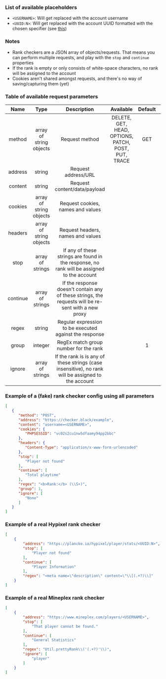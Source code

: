 ### List of available placeholders
- `<USERNAME>`: Will get replaced with the account username
- `<UUID:N>`: Will get replaced with the account UUID formatted with the chosen specifier (see [this](https://docs.microsoft.com/dotnet/api/system.guid.tostring#System_Guid_ToString_System_String_))

### Notes
- Rank checkers are a JSON array of objects/requests. That means you can perform multiple requests, and play with the `stop` and `continue` properties
- If the rank is empty or only consists of white-space characters, no rank will be assigned to the account
- Cookies aren't shared amongst requests, and there's no way of saving/capturing them (yet)

### Table of available request parameters
| Name | Type | Description | Available | Default | Required |
| :---: | :---: | :---: | :---: | :---: | :---: |
| method | array of string objects | Request method | DELETE, GET, HEAD, OPTIONS, PATCH, POST, PUT, TRACE | GET | |
| address | string | Request address/URL | | | ✓ |
| content | string | Request content/data/payload | | | |
| cookies | array of string objects | Request cookies, names and values | | | |
| headers | array of string objects | Request headers, names and values | | | |
| stop | array of strings | If any of these strings are found in the response, no rank will be assigned to the account | | | |
| continue | array of strings | If the response doesn't contain any of these strings, the requests will be re-sent with a new proxy | | | |
| regex | string | Regular expression to be executed against the response | | | ✓ |
| group | integer | RegEx match group number for the rank | | 1 | |
| ignore | array of strings | If the rank is is any of these strings (case insensitive), no rank will be assigned to the account | | | |

### Example of a (fake) rank checker config using all parameters
```json
[
   {
      "method": "POST",
      "address": "https://checker.black/example",
      "content": "username=<USERNAME>",
      "cookies": {
         "PHPSESSID": "vc02s2cu1nw5dfaamy94pp2bbc"
      },
      "headers": {
         "Content-Type": "application/x-www-form-urlencoded"
      },
      "stop": [
         "Player not found"
      ],
      "continue": [
         "Total playtime"
      ],
      "regex": "<b>Rank:</b> (\\S+)",
      "group": 1,
      "ignore": [
         "None"
      ]
   }
]
```

### Example of a real Hypixel rank checker
```json
[
    {
        "address": "https://plancke.io/hypixel/player/stats/<UUID:N>",
        "stop": [
            "Player not found"
        ],
        "continue": [
            "Player Information"
        ],
        "regex": "<meta name=\"description\" content=\"\\[(.+?)\\]"
    }
]
```

### Example of a real Mineplex rank checker
```json
[
    {
        "address": "https://www.mineplex.com/players/<USERNAME>",
        "stop": [
            "That player cannot be found."
        ],
        "continue": [
            "General Statistics"
        ],
        "regex": "Util.prettyRank\\('(.+?)'\\)",
        "ignore": [
            "player"
        ]
    }
]
```
